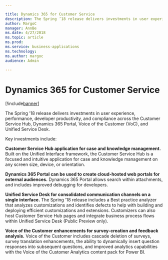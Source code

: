 ```yaml
---

title: Dynamics 365 for Customer Service
description: The Spring ’18 release delivers investments in user experience, performance, developer productivity, and compliance across the Customer Service Hub, Dynamics 365 Portal, Voice of the Customer (VoC), and Unified Service Desk.
author: MargoC
manager: AnnBe
ms.date: 4/27/2018
ms.topic: article
ms.prod: 
ms.service: business-applications
ms.technology: 
ms.author: margoc
audience: Admin

---
```

#  Dynamics 365 for Customer Service




[!include[banner](../../../includes/banner.md)]

The Spring ’18 release delivers investments in user experience, performance,
developer productivity, and compliance across the Customer Service Hub,
Dynamics 365 Portal, Voice of the Customer (VoC), and Unified Service Desk.

Key investments include:

**Customer Service Hub application for case and knowledge management.** Built on
the Unified Interface framework, the Customer Service Hub is a focused and
intuitive application for case and knowledge management on any screen size,
device, or orientation.



**Dynamics 365 Portal can be used to create cloud-hosted web portals for
external audiences.** Dynamics 365 Portal allows search within attachments, and
includes improved debugging for developers.

**Unified Service Desk for consolidated communication channels on a single
interface.** The Spring ’18 release includes a Best practice analyzer that
analyzes customizations and identifies defects to help with building and
deploying efficient customizations and extensions. Customizers can also host
Customer Service Hub pages and integrate business process flows within Unified
Service Desk (Public Preview only).

**Voice of the Customer enhancements for survey-creation and feedback
analysis.** Voice of the Customer includes cascade deletion of surveys, survey
translation enhancements, the ability to dynamically insert question responses
into subsequent questions, and improved analytics capabilities with the Voice of
the Customer Analytics content pack for Power BI.
